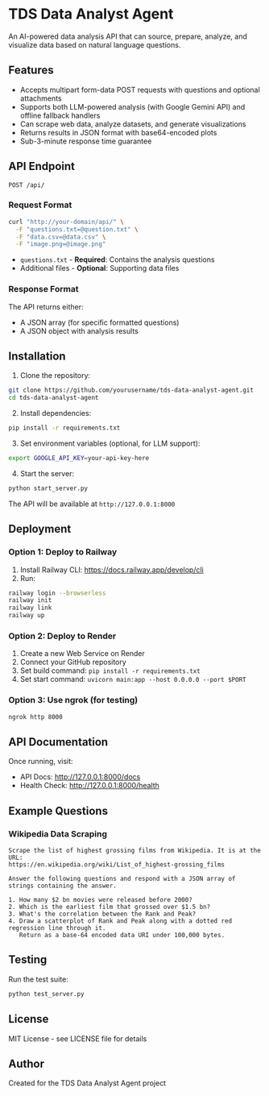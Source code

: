 # TDS Data Analyst Agent

An AI-powered data analysis API that can source, prepare, analyze, and visualize data based on natural language questions.

## Features

- Accepts multipart form-data POST requests with questions and optional attachments
- Supports both LLM-powered analysis (with Google Gemini API) and offline fallback handlers
- Can scrape web data, analyze datasets, and generate visualizations
- Returns results in JSON format with base64-encoded plots
- Sub-3-minute response time guarantee

## API Endpoint

```
POST /api/
```

### Request Format

```bash
curl "http://your-domain/api/" \
  -F "questions.txt=@question.txt" \
  -F "data.csv=@data.csv" \
  -F "image.png=@image.png"
```

- `questions.txt` - **Required**: Contains the analysis questions
- Additional files - **Optional**: Supporting data files

### Response Format

The API returns either:
- A JSON array (for specific formatted questions)
- A JSON object with analysis results

## Installation

1. Clone the repository:
```bash
git clone https://github.com/yourusername/tds-data-analyst-agent.git
cd tds-data-analyst-agent
```

2. Install dependencies:
```bash
pip install -r requirements.txt
```

3. Set environment variables (optional, for LLM support):
```bash
export GOOGLE_API_KEY=your-api-key-here
```

4. Start the server:
```bash
python start_server.py
```

The API will be available at `http://127.0.0.1:8000`

## Deployment

### Option 1: Deploy to Railway

1. Install Railway CLI: https://docs.railway.app/develop/cli
2. Run:
```bash
railway login --browserless
railway init
railway link
railway up
```

### Option 2: Deploy to Render

1. Create a new Web Service on Render
2. Connect your GitHub repository
3. Set build command: `pip install -r requirements.txt`
4. Set start command: `uvicorn main:app --host 0.0.0.0 --port $PORT`

### Option 3: Use ngrok (for testing)

```bash
ngrok http 8000
```

## API Documentation

Once running, visit:
- API Docs: http://127.0.0.1:8000/docs
- Health Check: http://127.0.0.1:8000/health

## Example Questions

### Wikipedia Data Scraping
```
Scrape the list of highest grossing films from Wikipedia. It is at the URL:
https://en.wikipedia.org/wiki/List_of_highest-grossing_films

Answer the following questions and respond with a JSON array of strings containing the answer.

1. How many $2 bn movies were released before 2000?
2. Which is the earliest film that grossed over $1.5 bn?
3. What's the correlation between the Rank and Peak?
4. Draw a scatterplot of Rank and Peak along with a dotted red regression line through it.
   Return as a base-64 encoded data URI under 100,000 bytes.
```

## Testing

Run the test suite:
```bash
python test_server.py
```

## License

MIT License - see LICENSE file for details

## Author

Created for the TDS Data Analyst Agent project
